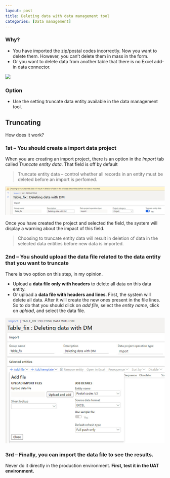 ```yaml
---
layout: post
title: Deleting data with data management tool
categories: [Data management]
---
```

### Why?
- You have imported the zip/postal codes incorrectly. Now you want to delete them. However, you can’t delete them in mass in the form.
- Or you want to delete data from another table that there is no Excel add-in data connector.

![](/images/deleting-data-with-data-management-tool/image1.webp)

### Option
- Use the setting truncate data entity available in the data management tool.

## Truncating
How does it work?

### 1st – You should create a import data project
When you are creating an import project, there is an option in the *Import* tab called *Truncate entity data*. That field is off by default
> Truncate entity data – control whether all records in an entity must be deleted before an import is perfomed.

![](/images/deleting-data-with-data-management-tool/image2.jpg)

Once you have created the project and selected the field, the system will display a warning about the impact of this field.
> Choosing to truncate entity data will result in deletion of data in the selected data entities before new data is imported.

### 2nd – You should upload the data file related to the data entity that you want to truncate
There is two option on this step, in my opinion.
- Upload a **data file only with headers** to delete all data on this data entity.
- Or upload a **data file with headers and lines**. First, the system will delete all data. After it will create the new ones present in the file lines.
So to do that you should click on *add file*, select the *entity name*, click on *upload*, and select the data file.

![](/images/deleting-data-with-data-management-tool/image3.jpg)

### 3rd – Finally, you can import the data file to see the results.
Never do it directly in the production environment.
**First, test it in the UAT environment.**